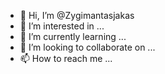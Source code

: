 - 👋 Hi, I’m @Zygimantasjakas
- 👀 I’m interested in ...
- 🌱 I’m currently learning ...
- 💞️ I’m looking to collaborate on ...
- 📫 How to reach me ...

<!---
Zygimantasjakas/Zygimantasjakas is a ✨ special ✨ repository because its `README.md` (this file) appears on your GitHub profile.
You can click the Preview link to take a look at your changes.
--->
